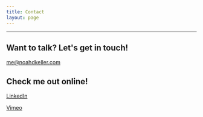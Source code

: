 ```yaml
---
title: Contact
layout: page
---
```


---

<h2>Want to talk? Let's get in touch!</h2>
<p> <a href="mailto:me@noahdkeller.com">me@noahdkeller.com</a> </p>

<h2>Check me out online!</h2>
<p> <a href="https://www.linkedin.com/in/noahkeller/">LinkedIn</a> </p>

<p> <a href="https://vimeo.com/noahkeller">Vimeo</a> </p>
